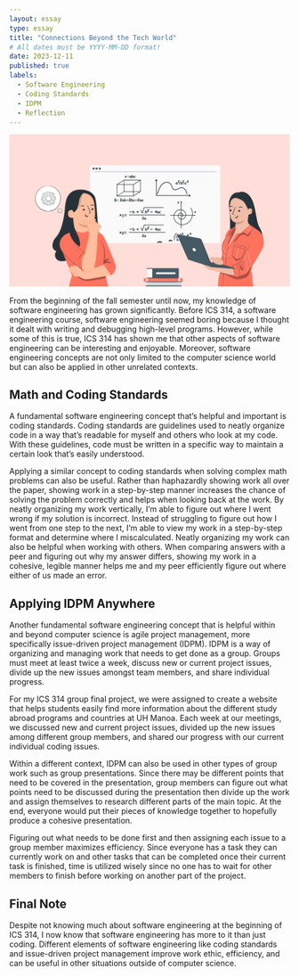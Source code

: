 ```yaml
---
layout: essay
type: essay
title: "Connections Beyond the Tech World"
# All dates must be YYYY-MM-DD format!
date: 2023-12-11
published: true
labels:
  - Software Engineering
  - Coding Standards
  - IDPM 
  - Reflection
---
```


<img width="600px" class="rounded float-start pe-4" src="../img/se_growth/math-and-coding.jpg">

From the beginning of the fall semester until now, my knowledge of software engineering has grown significantly. Before ICS 314, a software engineering course, software engineering seemed boring because I thought it dealt with writing and debugging high-level programs. However, while some of this is true, ICS 314 has shown me that other aspects of software engineering can be interesting and enjoyable. Moreover, software engineering concepts are not only limited to the computer science world but can also be applied in other unrelated contexts. 


## Math and Coding Standards

A fundamental software engineering concept that’s helpful and important is coding standards. Coding standards are guidelines used to neatly organize code in a way that’s readable for myself and others who look at my code. With these guidelines, code must be written in a specific way to maintain a certain look that’s easily understood. 

Applying a similar concept to coding standards when solving complex math problems can also be useful. Rather than haphazardly showing work all over the paper, showing work in a step-by-step manner increases the chance of solving the problem correctly and helps when looking back at the work. By neatly organizing my work vertically, I’m able to figure out where I went wrong if my solution is incorrect. Instead of struggling to figure out how I went from one step to the next, I’m able to view my work in a step-by-step format and determine where I miscalculated. Neatly organizing my work can also be helpful when working with others. When comparing answers with a peer and figuring out why my answer differs, showing my work in a cohesive, legible manner helps me and my peer efficiently figure out where either of us made an error. 


## Applying IDPM Anywhere 

Another fundamental software engineering concept that is helpful within and beyond computer science is agile project management, more specifically issue-driven project management (IDPM). IDPM is a way of organizing and managing work that needs to get done as a group. Groups must meet at least twice a week, discuss new or current project issues, divide up the new issues amongst team members, and share individual progress. 

For my ICS 314 group final project, we were assigned to create a website that helps students easily find more information about the different study abroad programs and countries at UH Manoa. Each week at our meetings, we discussed new and current project issues, divided up the new issues among different group members, and shared our progress with our current individual coding issues. 

Within a different context, IDPM can also be used in other types of group work such as group presentations. Since there may be different points that need to be covered in the presentation, group members can figure out what points need to be discussed during the presentation then divide up the work and assign themselves to research different parts of the main topic. At the end, everyone would put their pieces of knowledge together to hopefully produce a cohesive presentation. 

Figuring out what needs to be done first and then assigning each issue to a group member maximizes efficiency. Since everyone has a task they can currently work on and other tasks that can be completed once their current task is finished, time is utilized wisely since no one has to wait for other members to finish before working on another part of the project. 


## Final Note

Despite not knowing much about software engineering at the beginning of ICS 314, I now know that software engineering has more to it than just coding. Different elements of software engineering like coding standards and issue-driven project management improve work ethic, efficiency, and can be useful in other situations outside of computer science. 

